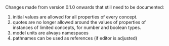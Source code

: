 Changes made from version 0.1.0 onwards that still need to be documented:

1. initial values are allowed for all properties of every concept.
2. quotes are no longer allowed around the values of properties of 
instances of limited concepts, for number and boolean types.
3. model units are always namespaces
4. pathnames can be used as references (if editor is adjusted)
